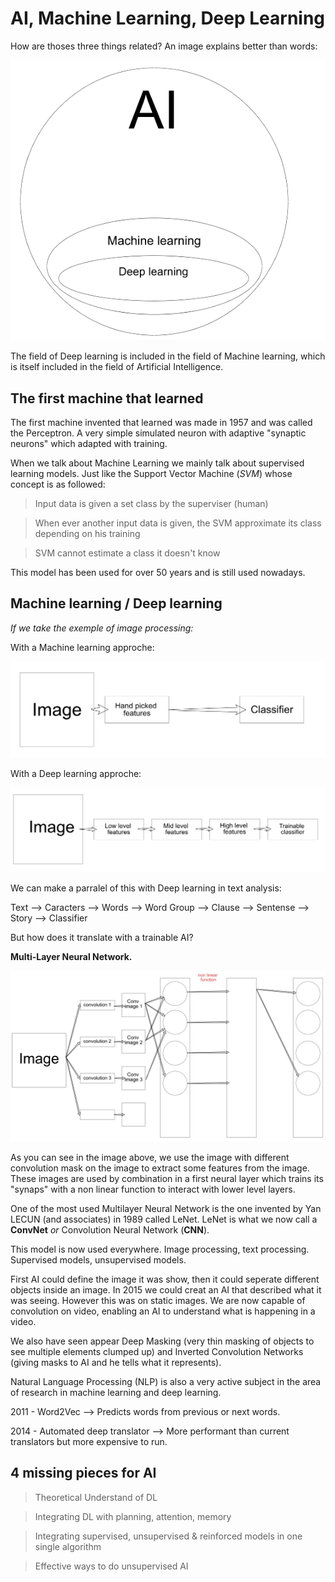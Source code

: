 # AI, Machine Learning, Deep Learning

How are thoses three things related? An image explains better than words:


![error loading image](./images/AIMachineDeepGraphic.png)

The field of Deep learning is included in the field of Machine learning, which is itself included in the field of Artificial Intelligence.


## The first machine that learned

The first machine invented that learned was made in 1957 and was called the Perceptron. A very simple simulated neuron with adaptive "synaptic neurons" which adapted with training.


When we talk about Machine Learning we mainly talk about supervised learning models. Just like the Support Vector Machine (*SVM*) whose concept is as followed:

> Input data is given a set class by the superviser (human)

> When ever another input data is given, the SVM approximate its class depending on his training

> SVM cannot estimate a class it doesn't know


This model has been used for over 50 years and is still used nowadays.

## Machine learning / Deep learning
*If we take the exemple of image processing:*

With a Machine learning approche:

![error loading image](./images/MachineLearningFeaturesApproche.png)

With a Deep learning approche:

![error loading image](./images/DeepLearningFeaturesApproche.png)

We can make a parralel of this with Deep learning in text analysis:

Text --> Caracters --> Words --> Word Group --> Clause --> Sentense --> Story --> Classifier


But how does it translate with a trainable AI?

**Multi-Layer Neural Network.**


![error loading image](./images/MultiLayerNeuralNetwork.png)

As you can see in the image above, we use the image with different convolution mask on the image to extract some features from the image. These images are used by combination in a first neural layer which trains its "synaps" with a non linear function to interact with lower level layers.


One of the most used Multilayer Neural Network is the one invented by Yan LECUN (and associates) in 1989 called LeNet. LeNet is what we now call a **ConvNet** *or* Convolution Neural Network (**CNN**).

This model is now used everywhere. Image processing, text processing. Supervised models, unsupervised models.

First AI could define the image it was show, then it could seperate different objects inside an image. In 2015 we could creat an AI that described what it was seeing. However this was on static images. We are now capable of convolution on video, enabling an AI to understand what is happening in a video.

We also have seen appear Deep Masking (very thin masking of objects to see multiple elements clumped up) and Inverted Convolution Networks (giving masks to AI and he tells what it represents).


Natural Language Processing (NLP) is also a very active subject in the area of research in machine learning and deep learning.

2011 - Word2Vec --> Predicts words from previous or next words.

2014 - Automated deep translator --> More performant than current translators but more expensive to run.

## 4 missing pieces for AI

>	Theoretical Understand of DL

> Integrating DL with planning, attention, memory

> Integrating supervised, unsupervised & reinforced models in one single algorithm

> Effective ways to do unsupervised AI
